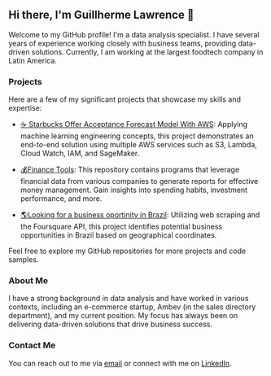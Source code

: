 ## Hi there, I'm Guillherme Lawrence 👋

Welcome to my GitHub profile! I'm a data analysis specialist. I have several years of experience working closely with business teams, providing data-driven solutions. Currently, I am working at the largest foodtech company in Latin America.

### Projects

Here are a few of my significant projects that showcase my skills and expertise:

- [☕ Starbucks Offer Acceptance Forecast Model With AWS](https://github.com/GuilherLRO/Starbucks-Offer-Acceptance-Forecast-Model-With-AWS): Applying machine learning engineering concepts, this project demonstrates an end-to-end solution using multiple AWS services such as S3, Lambda, Cloud Watch, IAM, and SageMaker.

- [💰Finance Tools](https://github.com/GuilherLRO/finance-tools): This repository contains programs that leverage financial data from various companies to generate reports for effective money management. Gain insights into spending habits, investment performance, and more.

- [🌎Looking for a business oportinity in Brazil](https://github.com/GuilherLRO/IBM-Data-Science-Professional-Certificate_Capstone): Utilizing web scraping and the Foursquare API, this project identifies potential business opportunities in Brazil based on geographical coordinates.

Feel free to explore my GitHub repositories for more projects and code samples.

### About Me

I have a strong background in data analysis and have worked in various contexts, including an e-commerce startup, Ambev (in the sales directory department), and my current position. My focus has always been on delivering data-driven solutions that drive business success.

### Contact Me

You can reach out to me via [email](mailto:guilhermelro2@gmail.com) or connect with me on [LinkedIn](mailto:https://www.linkedin.com/in/your-linkedin-profile).


<!---
- 📫 How to reach me ...


GuilherLRO/GuilherLRO is a ✨ special ✨ repository because its `README.md` (this file) appears on your GitHub profile.
You can click the Preview link to take a look at your changes. , for now, my main objective is to learn
--->
